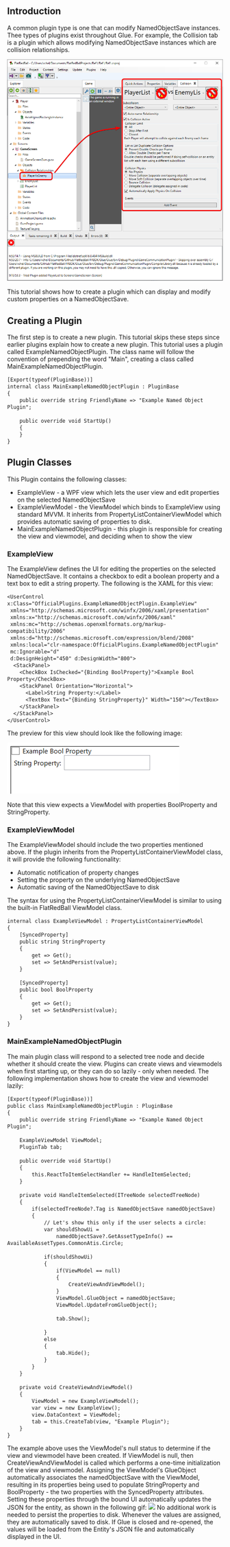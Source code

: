 ## Introduction

A common plugin type is one that can modify NamedObjectSave instances. Thee types of plugins exist throughout Glue. For example, the Collision tab is a plugin which allows modifying NamedObjectSave instances which are collision relationships.

![](/media/2023-04-img_644745cc39879.png)

This tutorial shows how to create a plugin which can display and modify custom properties on a NamedObjectSave.

## Creating a Plugin

The first step is to create a new plugin. This tutorial skips these steps since earlier plugins explain how to create a new plugin. This tutorial uses a plugin called ExampleNamedObjectPlugin. The class name will follow the convention of prepending the word "Main", creating a class called MainExampleNamedObjectPlugin.

    [Export(typeof(PluginBase))]
    internal class MainExampleNamedObjectPlugin : PluginBase
    {
        public override string FriendlyName => "Example Named Object Plugin";

        public override void StartUp()
        {
        }
    }

## Plugin Classes

This Plugin contains the following classes:

-   ExampleView - a WPF view which lets the user view and edit properties on the selected NamedObjectSave
-   ExampleViewModel - the ViewModel which binds to ExampleView using standard MVVM. It inherits from PropertyListContainerViewModel which provides automatic saving of properties to disk.
-   MainExampleNamedObjectPlugin - this plugin is responsible for creating the view and viewmodel, and deciding when to show the view

### ExampleView

The ExampleView defines the UI for editing the properties on the selected NamedObjectSave. It contains a checkbox to edit a boolean property and a text box to edit a string property. The following is the XAML for this view:

        
    <UserControl x:Class="OfficialPlugins.ExampleNamedObjectPlugin.ExampleView"
     xmlns="http://schemas.microsoft.com/winfx/2006/xaml/presentation"
     xmlns:x="http://schemas.microsoft.com/winfx/2006/xaml"
     xmlns:mc="http://schemas.openxmlformats.org/markup-compatibility/2006" 
     xmlns:d="http://schemas.microsoft.com/expression/blend/2008" 
     xmlns:local="clr-namespace:OfficialPlugins.ExampleNamedObjectPlugin"
     mc:Ignorable="d" 
     d:DesignHeight="450" d:DesignWidth="800">
      <StackPanel>
        <CheckBox IsChecked="{Binding BoolProperty}">Example Bool Property</CheckBox>
        <StackPanel Orientation="Horizontal">
          <Label>String Property:</Label>
          <TextBox Text="{Binding StringProperty}" Width="150"></TextBox>
        </StackPanel>
      </StackPanel>
    </UserControl>

The preview for this view should look like the following image:

![](/media/2023-04-img_64474930d5649.png)

Note that this view expects a ViewModel with properties BoolProperty and StringProperty.

### ExampleViewModel

The ExampleViewModel should include the two properties mentioned above. If the plugin inherits from the PropertyListContainerViewModel class, it will provide the following functionality:

-   Automatic notification of property changes
-   Setting the property on the underlying NamedObjectSave
-   Automatic saving of the NamedObjectSave to disk

The syntax for using the PropertyListContainerViewModel is similar to using the built-in FlatRedBall ViewModel class.

    internal class ExampleViewModel : PropertyListContainerViewModel
    {
        [SyncedProperty]
        public string StringProperty
        {
            get => Get();
            set => SetAndPersist(value);
        }

        [SyncedProperty]
        public bool BoolProperty
        {
            get => Get();
            set => SetAndPersist(value);
        }
    }

### MainExampleNamedObjectPlugin

The main plugin class will respond to a selected tree node and decide whether it should create the view. Plugins can create views and viewmodels when first starting up, or they can do so lazily - only when needed. The following implementation shows how to create the view and viewmodel lazily:

    [Export(typeof(PluginBase))]
    public class MainExampleNamedObjectPlugin : PluginBase
    {
        public override string FriendlyName => "Example Named Object Plugin";

        ExampleViewModel ViewModel;
        PluginTab tab;

        public override void StartUp()
        {
            this.ReactToItemSelectHandler += HandleItemSelected;
        }

        private void HandleItemSelected(ITreeNode selectedTreeNode)
        {
            if(selectedTreeNode?.Tag is NamedObjectSave namedObjectSave)
            {
                // Let's show this only if the user selects a circle:
                var shouldShowUi =
                    namedObjectSave?.GetAssetTypeInfo() == AvailableAssetTypes.CommonAtis.Circle;

                if(shouldShowUi)
                {
                    if(ViewModel == null)
                    {
                        CreateViewAndViewModel();
                    }
                    ViewModel.GlueObject = namedObjectSave;
                    ViewModel.UpdateFromGlueObject();

                    tab.Show();

                }
                else
                {
                    tab.Hide();
                }
            }
        }

        private void CreateViewAndViewModel()
        {
            ViewModel = new ExampleViewModel();
            var view = new ExampleView();
            view.DataContext = ViewModel;
            tab = this.CreateTab(view, "Example Plugin");
        }
    }

The example above uses the ViewModel's null status to determine if the view and viewmodel have been created. If ViewModel is null, then CreateViewAndViewModel is called which performs a one-time initialization of the view and viewmodel. Assigning the ViewModel's GlueObject automatically associates the namedObjectSave with the ViewModel, resulting in its properties being used to populate StringProperty and BoolProperty - the two properties with the SyncedProperty attributes. Setting these properties through the bound UI automatically updates the JSON for the entity, as shown in the following gif: [![](/wp-content/uploads/2023/04/24_21-50-32.gif)](/wp-content/uploads/2023/04/24_21-50-32.gif) No additional work is needed to persist the properties to disk. Whenever the values are assigned, they are automatically saved to disk. If Glue is closed and re-opened, the values will be loaded from the Entity's JSON file and automatically displayed in the UI.  
